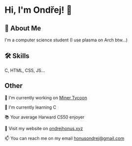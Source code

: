 # Hi, I'm Ondřej! 👋  
                
## 🚀 About Me  
I'm a computer science student (I use plasma on Arch btw...)

## 🛠 Skills  
C, HTML, CSS, JS...  
    
## Other  
📖 I'm currently working on [Miner Tycoon](https://github.com/ondrejhonus/MinerTycoon)
    
🧠 I'm currently learning C

📚 Your average Harward CS50 enjoyer
    
🔗 Visit my website on <a href="https://ondrejhonus.xyz" target="_blank">ondrejhonus.xyz</a>

📫 You can reach me on my email <a href="mailto:honusondrej@gmail.com" target="_blank">honusondrej@gmail.com</a> 
    
